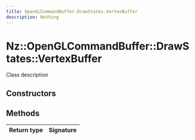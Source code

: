 ```yaml
---
title: OpenGLCommandBuffer.DrawStates.VertexBuffer
description: Nothing
---
```


# Nz::OpenGLCommandBuffer::DrawStates::VertexBuffer

Class description

## Constructors


## Methods

| Return type | Signature |
| ----------- | --------- |
